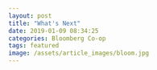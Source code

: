 ```yaml
---
layout: post
title: "What's Next"
date: 2019-01-09 08:34:25
categories: Bloomberg Co-op
tags: featured
image: /assets/article_images/bloom.jpg
---
```

